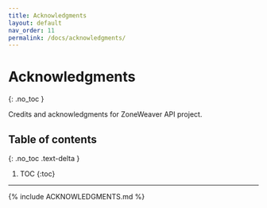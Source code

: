 ```yaml
---
title: Acknowledgments
layout: default
nav_order: 11
permalink: /docs/acknowledgments/
---
```


# Acknowledgments
{: .no_toc }

Credits and acknowledgments for ZoneWeaver API project.

## Table of contents
{: .no_toc .text-delta }

1. TOC
{:toc}

---

{% include ACKNOWLEDGMENTS.md %}
